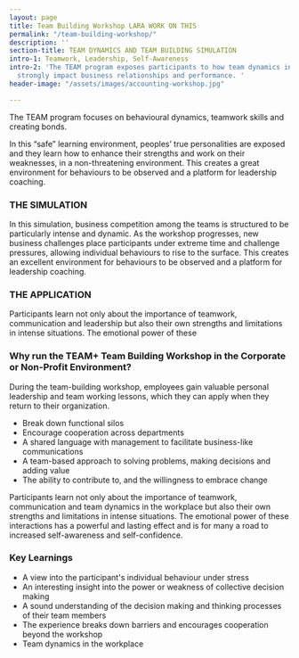 ```yaml
---
layout: page
title: Team Building Workshop LARA WORK ON THIS
permalink: "/team-building-workshop/"
description: ''
section-title: TEAM DYNAMICS AND TEAM BUILDING SIMULATION
intro-1: Teamwork, Leadership, Self-Awareness
intro-2: 'The TEAM program exposes participants to how team dynamics in the workplace
  strongly impact business relationships and performance. '
header-image: "/assets/images/accounting-workshop.jpg"

---
```

The TEAM program focuses on behavioural dynamics, teamwork skills and creating bonds. 

In this “safe” learning environment, peoples’ true personalities are exposed and they learn how to enhance their strengths and work on their weaknesses, in a non-threatening environment. This creates a great environment for behaviours to be observed and a platform for leadership coaching.

### THE SIMULATION

In this simulation, business competition among the teams is structured to be particularly intense and dynamic. As the workshop progresses, new business challenges place participants under extreme time and challenge pressures, allowing individual behaviours to rise to the surface. This creates an excellent environment for behaviours to be observed and a platform for leadership coaching.

### THE APPLICATION

Participants learn not only about the importance of teamwork, communication and leadership but also their own strengths and limitations in intense situations. The emotional power of these

### Why run the TEAM+ Team Building Workshop in the Corporate or Non-Profit Environment?

During the team-building workshop, employees gain valuable personal leadership and team working lessons, which they can apply when they return to their organization.

* Break down functional silos
* Encourage cooperation across departments
* A shared language with management to facilitate business-like communications
* A team-based approach to solving problems, making decisions and adding value
* The ability to contribute to, and the willingness to embrace change

Participants learn not only about the importance of teamwork, communication and team dynamics in the workplace but also their own strengths and limitations in intense situations. The emotional power of these interactions has a powerful and lasting effect and is for many a road to increased self-awareness and self-confidence.

### **Key Learnings**

* A view into the participant's individual behaviour under stress
* An interesting insight into the power or weakness of collective decision making
* A sound understanding of the decision making and thinking processes of their team members
* The experience breaks down barriers and encourages cooperation beyond the workshop
* Team dynamics in the workplace